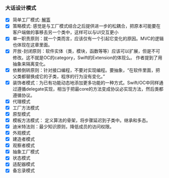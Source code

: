 ### 大话设计模式

- [x] 简单工厂模式: [解答](chapter1.md)
- [x] 策略模式: 感觉是与工厂模式结合之后提供进一步的松耦合，把原本可能要在客户端做的事移去另一个类中，这样可以与UI交互更小
- [x] 单一职责原则：就一个类而言，应该仅有一个引起它变化的原因。MVC的逻辑也体现在这章里面。
- [x] 开放-封闭原则：软件实体（类，模块，函数等等）应该可以扩展，但是不可修改。这不就是OC的category，Swift的Extension的体现么。 作者提到了用抽象来隔离变化。
- [x] 依赖倒转原则：针对接口编程，不要对实现编程。要抽象，“在软件里面，把父类都替换成它的子类，程序的行为没有变化。”
- [x] 装饰者模式：为已有功能动态地添加更多功能的一种方式。Swift/OC中同样通过遵循delegate实现，相当于把最core的方法变成协议必实现方法，然后类都遵循协议。
- [x] 代理模式
- [x] 工厂方法模式
- [x] 原型模式
- [x] 模板方法模式： 定义算法的骨架，将步骤延迟到子类中。继承和多态。
- [x] 迪米特法则：最少知识原则，降低成员的访问权限。
- [x] 外观模式
- [x] 建造者模式
- [x] 观察者模式
- [x] 抽象工厂模式
- [x] 状态模式
- [x] 适配器模式
- [x] 备忘录模式
